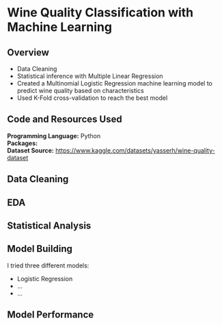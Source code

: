 # Wine Quality Classification with Machine Learning

## Overview
* Data Cleaning
* Statistical inference with Multiple Linear Regression
* Created a Multinomial Logistic Regression machine learning model to predict wine quality based on characteristics
* Used K-Fold cross-validation to reach the best model

## Code and Resources Used

**Programming Language:** Python  
**Packages:**  
**Dataset Source:** https://www.kaggle.com/datasets/yasserh/wine-quality-dataset

## Data Cleaning

## EDA

## Statistical Analysis

## Model Building

I tried three different models:
* Logistic Regression
* ...
* ...

## Model Performance
